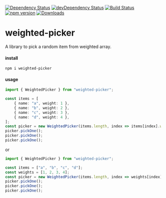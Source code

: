 [![Dependency Status](https://david-dm.org/plantain-00/weighted-picker.svg)](https://david-dm.org/plantain-00/weighted-picker)
[![devDependency Status](https://david-dm.org/plantain-00/weighted-picker/dev-status.svg)](https://david-dm.org/plantain-00/weighted-picker#info=devDependencies)
[![Build Status](https://travis-ci.org/plantain-00/weighted-picker.svg?branch=master)](https://travis-ci.org/plantain-00/weighted-picker)
[![npm version](https://badge.fury.io/js/weighted-picker.svg)](https://badge.fury.io/js/weighted-picker)
[![Downloads](https://img.shields.io/npm/dm/weighted-picker.svg)](https://www.npmjs.com/package/weighted-picker)

# weighted-picker
A library to pick a random item from weighted array.

#### install

`npm i weighted-picker`

#### usage

```ts
import { WeightedPicker } from "weighted-picker";

const items = [
    { name: "a", weight: 1 },
    { name: "b", weight: 2 },
    { name: "c", weight: 3 },
    { name: "d", weight: 4 },
];
const picker = new WeightedPicker(items.length, index => items[index].weight);
picker.pickOne();
picker.pickOne();
picker.pickOne();
```

or

```ts
import { WeightedPicker } from "weighted-picker";

const items = ["a", "b", "c", "d"];
const weights = [1, 2, 3, 4];
const picker = new WeightedPicker(items.length, index => weights[index]);
picker.pickOne();
picker.pickOne();
picker.pickOne();
```